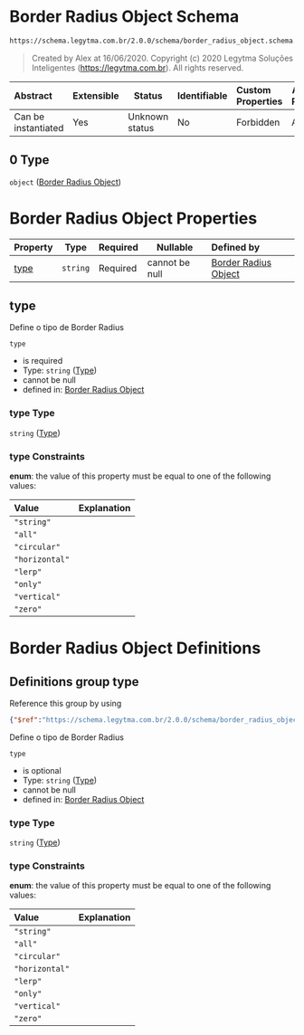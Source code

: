 # Border Radius Object Schema

```txt
https://schema.legytma.com.br/2.0.0/schema/border_radius_object.schema.json#/oneOf/0
```




> Created by Alex at 16/06/2020.
> Copyright (c) 2020 Legytma Soluções Inteligentes (<https://legytma.com.br>). All rights reserved.
>

| Abstract            | Extensible | Status         | Identifiable | Custom Properties | Additional Properties | Access Restrictions | Defined In                                                                                |
| :------------------ | ---------- | -------------- | ------------ | :---------------- | --------------------- | ------------------- | ----------------------------------------------------------------------------------------- |
| Can be instantiated | Yes        | Unknown status | No           | Forbidden         | Allowed               | none                | [border_radius.schema.json\*](../schema/border_radius.schema.json) |

## 0 Type

`object` ([Border Radius Object](border_radius-oneof-border-radius-object.md))

# Border Radius Object Properties

| Property      | Type     | Required | Nullable       | Defined by                                                                                                                                                          |
| :------------ | -------- | -------- | -------------- | :------------------------------------------------------------------------------------------------------------------------------------------------------------------ |
| [type](#type) | `string` | Required | cannot be null | [Border Radius Object](border_radius_object-properties-type.md) |

## type

Define o tipo de Border Radius


`type`

-   is required
-   Type: `string` ([Type](border_radius_object-properties-type.md))
-   cannot be null
-   defined in: [Border Radius Object](border_radius_object-properties-type.md)

### type Type

`string` ([Type](border_radius_object-properties-type.md))

### type Constraints

**enum**: the value of this property must be equal to one of the following values:

| Value          | Explanation |
| :------------- | ----------- |
| `"string"`     |             |
| `"all"`        |             |
| `"circular"`   |             |
| `"horizontal"` |             |
| `"lerp"`       |             |
| `"only"`       |             |
| `"vertical"`   |             |
| `"zero"`       |             |

# Border Radius Object Definitions

## Definitions group type

Reference this group by using

```json
{"$ref":"https://schema.legytma.com.br/2.0.0/schema/border_radius_object.schema.json#/definitions/type"}
```

Define o tipo de Border Radius


`type`

-   is optional
-   Type: `string` ([Type](border_radius_object-definitions-type.md))
-   cannot be null
-   defined in: [Border Radius Object](border_radius_object-definitions-type.md)

### type Type

`string` ([Type](border_radius_object-definitions-type.md))

### type Constraints

**enum**: the value of this property must be equal to one of the following values:

| Value          | Explanation |
| :------------- | ----------- |
| `"string"`     |             |
| `"all"`        |             |
| `"circular"`   |             |
| `"horizontal"` |             |
| `"lerp"`       |             |
| `"only"`       |             |
| `"vertical"`   |             |
| `"zero"`       |             |
